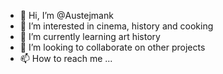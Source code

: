 - 👋 Hi, I’m @Austejmank
- 👀 I’m interested in cinema, history and cooking
- 🌱 I’m currently learning art history
- 💞️ I’m looking to collaborate on other projects
- 📫 How to reach me ...

<!---
Austejmank/Austejmank is a ✨ special ✨ repository because its `README.md` (this file) appears on your GitHub profile.
You can click the Preview link to take a look at your changes.
--->
